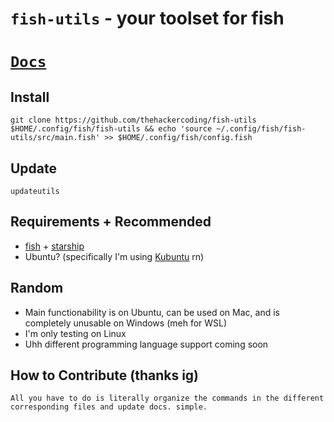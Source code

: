 # `fish-utils` - your toolset for fish

# [`Docs`](./docs/main.md)

## Install
```
git clone https://github.com/thehackercoding/fish-utils $HOME/.config/fish/fish-utils && echo 'source ~/.config/fish/fish-utils/src/main.fish' >> $HOME/.config/fish/config.fish
```

## Update
```
updateutils
```

## Requirements + Recommended
* [fish](https://fishshell.com/) + [starship](https://starship.rs/)
* Ubuntu? (specifically I'm using [Kubuntu](https://kubuntu.org/) rn)

## Random
* Main functionability is on Ubuntu, can be used on Mac, and is completely unusable on Windows (meh for WSL)
* I'm only testing on Linux
* Uhh different programming language support coming soon 

## How to Contribute (thanks ig)
`All you have to do is literally organize the commands in the different corresponding files and update docs. simple.`
